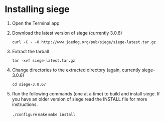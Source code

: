 Installing siege
================

1. Open the Terminal app
2. Download the latest version of siege (currently 3.0.6)
   
   ``curl -C - -O http://www.joedog.org/pub/siege/siege-latest.tar.gz``
   
3. Extract the tarball
   
   ``tar -xvf siege-latest.tar.gz``
   
4. Change directories to the extracted directory (again, currently siege-3.0.6)
   
   ``cd siege-3.0.6/``
   
5. Run the following commands (one at a time) to build and install siege. If you have an older version of siege 
   read the INSTALL file for more instructions.
   
   ``./configure``
   ``make`` 
   ``make install``
